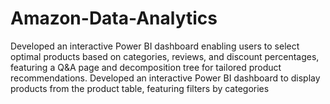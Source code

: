 # Amazon-Data-Analytics
Developed an interactive Power BI dashboard enabling users to select optimal products based on categories, reviews, and discount percentages, featuring a Q&amp;A page and decomposition tree for tailored product recommendations. Developed an interactive Power BI dashboard to display products from the product table, featuring filters by categories
